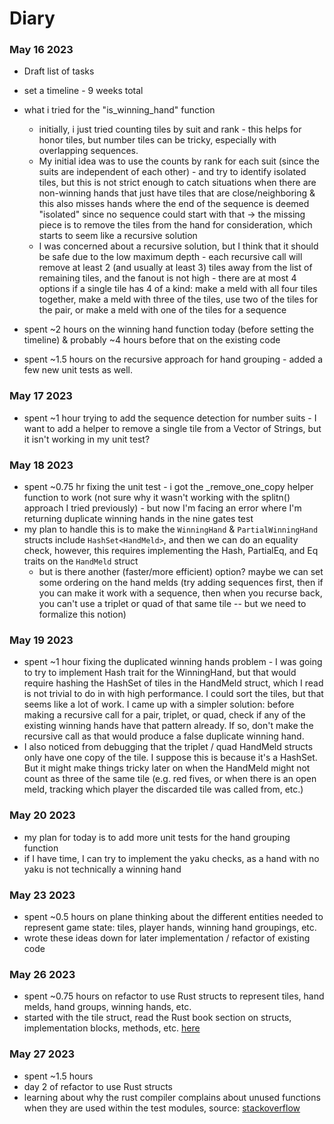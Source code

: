 # Diary


### May 16 2023
* Draft list of tasks
* set a timeline - 9 weeks total
* what i tried for the "is_winning_hand" function
    * initially, i just tried counting tiles by suit and rank - this helps for honor tiles, but number tiles can be tricky, especially with overlapping sequences.
    * My initial idea was to use the counts by rank for each suit (since the suits are independent of each other) - and try to identify isolated tiles, but this is not strict enough to catch situations when there are non-winning hands that just have tiles that are close/neighboring & this also misses hands where the end of the sequence is deemed "isolated" since no sequence could start with that -> the missing piece is to remove the tiles from the hand for consideration, which starts to seem like a recursive solution
    * I was concerned about a recursive solution, but I think that it should be safe due to the low maximum depth - each recursive call will remove at least 2 (and usually at least 3) tiles away from the list of remaining tiles, and the fanout is not high - there are at most 4 options if a single tile has 4 of a kind: make a meld with all four tiles together, make a meld with three of the tiles, use two of the tiles for the pair, or make a meld with one of the tiles for a sequence

* spent ~2 hours on the winning hand function today (before setting the timeline) & probably ~4 hours before that on the existing code
* spent ~1.5 hours on the recursive approach for hand grouping - added a few new unit tests as well.

### May 17 2023
* spent ~1 hour trying to add the sequence detection for number suits - I want to add a helper to remove a single tile from a Vector of Strings, but it isn't working in my unit test?


### May 18 2023
* spent ~0.75 hr fixing the unit test - i got the _remove_one_copy helper function to work (not sure why it wasn't working with the splitn() approach I tried previously) - but now I'm facing an error where I'm returning duplicate winning hands in the nine gates test
* my plan to handle this is to make the `WinningHand` & `PartialWinningHand` structs include `HashSet<HandMeld>`, and then we can do an equality check, however, this requires implementing the Hash, PartialEq, and Eq traits on the `HandMeld` struct
    * but is there another (faster/more efficient) option? maybe we can set some ordering on the hand melds (try adding sequences first, then if you can make it work with a sequence, then when you recurse back, you can't use a triplet or quad of that same tile -- but we need to formalize this notion)


### May 19 2023
* spent ~1 hour fixing the duplicated winning hands problem - I was going to try to implement Hash trait for the WinningHand, but that would require hashing the HashSet of tiles in the HandMeld struct, which I read is not trivial to do in with high performance. I could sort the tiles, but that seems like a lot of work. I came up with a simpler solution: before making a recursive call for a pair, triplet, or quad, check if any of the existing winning hands have that pattern already. If so, don't make the recursive call as that would produce a false duplicate winning hand.
* I also noticed from debugging that the triplet / quad HandMeld structs only have one copy of the tile. I suppose this is because it's a HashSet. But it might make things tricky later on when the HandMeld might not count as three of the same tile (e.g. red fives, or when there is an open meld, tracking which player the discarded tile was called from, etc.)


### May 20 2023
* my plan for today is to add more unit tests for the hand grouping function
* if I have time, I can try to implement the yaku checks, as a hand with no yaku is not technically a winning hand

### May 23 2023
* spent ~0.5 hours on plane thinking about the different entities needed to represent game state: tiles, player hands, winning hand groupings, etc.
* wrote these ideas down for later implementation / refactor of existing code


### May 26 2023
* spent ~0.75 hours on refactor to use Rust structs to represent tiles, hand melds, hand groups, winning hands, etc.
* started with the tile struct, read the Rust book section on structs, implementation blocks, methods, etc. [here](https://doc.rust-lang.org/book/ch05-01-defining-structs.html)


### May 27 2023
* spent ~1.5 hours
* day 2 of refactor to use Rust structs
* learning about why the rust compiler complains about unused functions when they are used within the test modules, source: [stackoverflow](https://stackoverflow.com/questions/68836263/why-is-rust-complaining-about-an-unused-function-when-it-is-only-used-from-tests)

